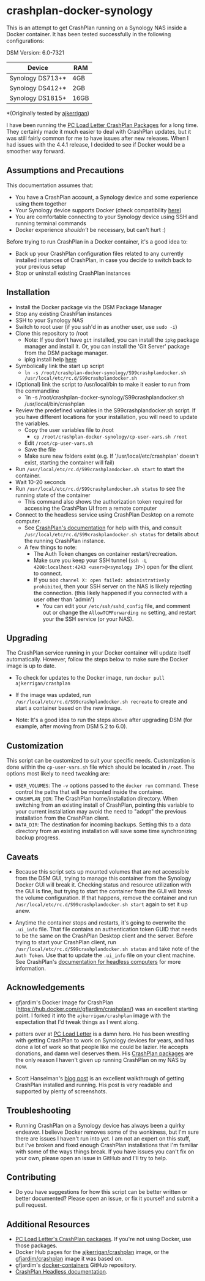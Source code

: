 # crashplan-docker-synology

This is an attempt to get CrashPlan running on a Synology NAS inside a Docker container. It has been tested successfully in the following configurations:

DSM Version: 6.0-7321

Device | RAM
-------|----
Synology DS713+* | 4GB
Synology DS412+* | 2GB
Synology DS1815+ | 16GB

*(Originally tested by [ajkerrigan](https://github.com/ajkerrigan/crashplan-docker-synology))

I have been running the [PC Load Letter CrashPlan Packages](http://pcloadletter.co.uk/2012/01/30/crashplan-syno-package/)
for a long time. They certainly made it much easier to deal with CrashPlan updates,
but it was still fairly common for me to have issues after new releases. When I had
issues with the 4.4.1 release, I decided to see if Docker would be a smoother way forward.

## Assumptions and Precautions

This documentation assumes that:

* You have a CrashPlan account, a Synology device and some experience using them together
* Your Synology device supports Docker (check compatibility [here](https://www.synology.com/en-us/dsm/app_packages/Docker))
* You are comfortable connecting to your Synology device using SSH and running terminal commands
* Docker experience *shouldn't* be necessary, but can't hurt :)

Before trying to run CrashPlan in a Docker container, it's a good idea to:

* Back up your CrashPlan configuration files related to any currently installed instances of CrashPlan, in case you decide to switch back to your previous setup
* Stop or uninstall existing CrashPlan instances

## Installation
* Install the Docker package via the DSM Package Manager
* Stop any existing CrashPlan instances
* SSH to your Synology NAS
* Switch to root user (if you ssh'd in as another user, use `sudo -i`)
* Clone this repository to /root
    * Note: If you don't have `git` installed, you can install the `ipkg` package manager and install it. Or, you can install the 'Git Server' package from the DSM package manager.
    * ipkg install help [here](http://www.ingmarverheij.com/how-to-install-ipkg-on-synology-nas-ds212/)
* Symbolically link the start up script
   * `ln -s /root/crashplan-docker-synology/S99crashplandocker.sh /usr/local/etc/rc.d/S99crashplandocker.sh`
* (Optional) link the script to /usr/local/bin to make it easier to run from the commandline
   * `ln -s /root/crashplan-docker-synology/S99crashplandocker.sh /usr/local/bin/crashplan
* Review the predefined variables in the S99crashplandocker.sh script. If you have different locations for your installation, you will need to update the variables.
    * Copy the user variables file to /root
        * `cp /root/crashplan-docker-synology/cp-user-vars.sh /root`
    * Edit `/root/cp-user-vars.sh`
    * Save the file
    * Make sure new folders exist (e.g. If '/usr/local/etc/crashplan' doesn't exist, starting the container will fail)
* Run `/usr/local/etc/rc.d/S99crashplandocker.sh start` to start the container.
* Wait 10-20 seconds
* Run `/usr/local/etc/rc.d/S99crashplandocker.sh status` to see the running state of the container
   * This command also shows the authorization token required for accessing the CrashPlan UI from a remote computer
* Connect to the headless service using CrashPlan Desktop on a remote computer.
   * See [CrashPlan's documentation](http://support.code42.com/CrashPlan/4/Configuring/Using_CrashPlan_On_A_Headless_Computer) for help with this, and consult `/usr/local/etc/rc.d/S99crashplandocker.sh status` for details about the running CrashPlan instance.
   * A few things to note:
      * The Auth Token changes on container restart/recreation.
      * Make sure you keep your SSH tunnel (`ssh -L 4200:localhost:4243 <user>@<synology IP>`) open for the client to connect.
      * If you see `channel X: open failed: administratively prohibited`, then your SSH server on the NAS is likely rejecting the connection. (this likely happened if you connected with a user other than 'admin')
        * You can edit your `/etc/ssh/sshd_config` file, and comment out or change the `AllowTCPForwarding no` setting, and restart your the SSH service (or your NAS).

## Upgrading

The CrashPlan service running in your Docker container will update itself automatically.
However, follow the steps below to make sure the Docker image is up to date.

* To check for updates to the Docker image, run `docker pull ajkerrigan/crashplan`
* If the image was updated, run `/usr/local/etc/rc.d/S99crashplandocker.sh recreate` to create and start a container based on the new image.

* Note: It's a good idea to run the steps above after upgrading DSM (for example,
after moving from DSM 5.2 to 6.0).

## Customization

This script can be customized to suit your specific needs. Customization is done within the `cp-user-vars.sh` file which should be located in `/root`. The options most likely to need tweaking are:
* `USER_VOLUMES`: The `-v` options passed to the `docker run` command. These control the paths that will be mounted inside the container. 
* `CRASHPLAN_DIR`: The CrashPlan home/installation directory. When switching from an existing install of CrashPlan, pointing this variable to your current installation may avoid the need to "adopt" the previous installation from
the CrashPlan client.
* `DATA_DIR`: The destination for incoming backups. Setting this to a data directory from an existing installation will save some time synchronizing backup progress.

## Caveats

* Because this script sets up mounted volumes that are not accessible from the DSM GUI, trying to manage this container from the Synology Docker GUI will break it. Checking status and resource utilization with the GUI is fine, but trying to start the container from the GUI will break the volume configuration.
If that happens, remove the container and run `/usr/local/etc/rc.d/S99crashplandocker.sh start` again to set it up anew.

* Anytime the container stops and restarts, it's going to overwrite the `.ui_info` file. That file contains an authentication token GUID that needs to be the same on the CrashPlan Desktop client and the server. Before trying to start your CrashPlan client, run `/usr/local/etc/rc.d/S99crashplandocker.sh status` and take note of the `Auth Token`. Use that to update the `.ui_info` file on your client machine.
See CrashPlan's [documentation for headless computers](http://support.code42.com/CrashPlan/4/Configuring/Using_CrashPlan_On_A_Headless_Computer#Step_1:_Copy_The_Authentication_Token) for more information. 

## Acknowledgements

* gfjardim's Docker Image for CrashPlan (https://hub.docker.com/r/gfjardim/crashplan/)
was an excellent starting point. I forked it into the `ajkerrigan/crashplan` image
with the expectation that I'd tweak things as I went along.

* patters over at [PC Load Letter](http://pcloadletter.co.uk/) is a damn hero.
He has been wrestling with getting CrashPlan to work on Synology devices for years,
and has done a lot of work so that people like me could be lazier. He accepts donations,
and damn well deserves them. His
[CrashPlan packages](http://pcloadletter.co.uk/2012/01/30/crashplan-syno-package/)
are the only reason I haven't given up running CrashPlan on my NAS by now.

* Scott Hanselman's [blog post](http://www.hanselman.com/blog/UPDATED2014HowToSetupCrashPlanCloudBackupOnASynologyNASRunningDSM50.aspx)
is an excellent walkthrough of getting CrashPlan installed and running. His post is
very readable and supported by plenty of screenshots.

## Troubleshooting

* Running CrashPlan on a Synology device has always been a quirky endeavor. I believe Docker removes some of the wonkiness, but I'm sure there are issues I haven't run into yet. I am not an expert on this stuff, but I've broken and fixed enough CrashPlan installations that I'm familiar with some of the ways things break. If you have issues you can't fix on your own, please open an issue in GitHub and I'll try to help.

## Contributing

* Do you have suggestions for how this script can be better written or better documented?
Please open an issue, or fix it yourself and submit a pull request.

## Additional Resources

* [PC Load Letter's CrashPlan packages](http://pcloadletter.co.uk/2012/01/30/crashplan-syno-package/).
If you're not using Docker, use those packages.
* Docker Hub pages for the [ajkerrigan/crashplan](https://hub.docker.com/r/ajkerrigan/crashplan/) image,
or the [gfjardim/crashplan](https://hub.docker.com/r/gfjardim/crashplan/) image it was based on.
* gfjardim's [docker-containers](https://github.com/gfjardim/docker-containers) GitHub repository.
* [CrashPlan Headless documentation](http://support.code42.com/CrashPlan/4/Configuring/Using_CrashPlan_On_A_Headless_Computer).
